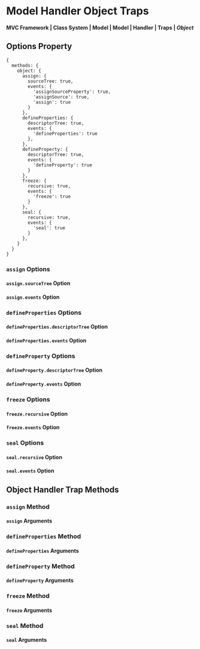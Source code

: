 # Model Handler Object Traps
**MVC Framework \| Class System \| Model \| Model \| Handler \| Traps \| *Object***  

## Options Property
```
{
  methods: {
    object: {
      assign: {
        sourceTree: true,
        events: {
          'assignSourceProperty': true,
          'assignSource': true,
          'assign': true
        }
      },
      defineProperties: {
        descriptorTree: true,
        events: {
          'defineProperties': true
        },
      },
      defineProperty: {
        descriptorTree: true,
        events: {
          'defineProperty': true
        }
      },
      freeze: {
        recursive: true,
        events: {
          'freeze': true
        }
      },
      seal: {
        recursive: true,
        events: {
          'seal': true
        }
      },
    }
  }
}
```
### `assign` Options
#### `assign.sourceTree` Option
#### `assign.events` Option

### `defineProperties` Options
#### `defineProperties.descriptorTree` Option
#### `defineProperties.events` Option

### `defineProperty` Options
#### `defineProperty.descriptorTree` Option
#### `defineProperty.events` Option

### `freeze` Options
#### `freeze.recursive` Option
#### `freeze.events` Option

### `seal` Options
#### `seal.recursive` Option
#### `seal.events` Option

## Object Handler Trap Methods
### `assign` Method
#### `assign` Arguments
### `defineProperties` Method
#### `defineProperties` Arguments
### `defineProperty` Method
#### `defineProperty` Arguments
### `freeze` Method
#### `freeze` Arguments
### `seal` Method
#### `seal` Arguments
